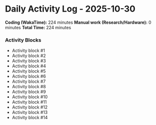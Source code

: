 # Daily Activity Log - 2025-10-30

**Coding (WakaTime):** 224 minutes
**Manual work (Research/Hardware):** 0 minutes
**Total Time:** 224 minutes

### Activity Blocks
- Activity block #1
- Activity block #2
- Activity block #3
- Activity block #4
- Activity block #5
- Activity block #6
- Activity block #7
- Activity block #8
- Activity block #9
- Activity block #10
- Activity block #11
- Activity block #12
- Activity block #13
- Activity block #14

